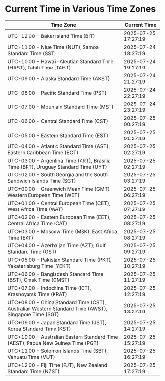 # Current Time in Various Time Zones

| Time Zone | Current Time |
|-----------|--------------|
| UTC-12:00 - Baker Island Time (BIT) | 2025-07-25 17:27:19 |
| UTC-11:00 - Niue Time (NUT), Samoa Standard Time (SST) | 2025-07-24 18:27:19 |
| UTC-10:00 - Hawaii-Aleutian Standard Time (HAST), Tahiti Time (TAHT) | 2025-07-24 19:27:19 |
| UTC-09:00 - Alaska Standard Time (AKST) | 2025-07-24 21:27:19 |
| UTC-08:00 - Pacific Standard Time (PST) | 2025-07-24 22:27:19 |
| UTC-07:00 - Mountain Standard Time (MST) | 2025-07-24 23:27:19 |
| UTC-06:00 - Central Standard Time (CST) | 2025-07-25 00:27:19 |
| UTC-05:00 - Eastern Standard Time (EST) | 2025-07-25 01:27:19 |
| UTC-04:00 - Atlantic Standard Time (AST), Eastern Caribbean Time (ECT) | 2025-07-25 02:27:19 |
| UTC-03:00 - Argentina Time (ART), Brasília Time (BRT), Uruguay Standard Time (UYT) | 2025-07-25 02:27:19 |
| UTC-02:00 - South Georgia and the South Sandwich Islands Time (SGT) | 2025-07-25 03:27:19 |
| UTC±00:00 - Greenwich Mean Time (GMT), Western European Time (WET) | 2025-07-25 06:27:19 |
| UTC+01:00 - Central European Time (CET), West Africa Time (WAT) | 2025-07-25 07:27:19 |
| UTC+02:00 - Eastern European Time (EET), Central Africa Time (CAT) | 2025-07-25 08:27:19 |
| UTC+03:00 - Moscow Time (MSK), East Africa Time (EAT) | 2025-07-25 08:27:19 |
| UTC+04:00 - Azerbaijan Time (AZT), Gulf Standard Time (GST) | 2025-07-25 09:27:19 |
| UTC+05:00 - Pakistan Standard Time (PKT), Yekaterinburg Time (YEKT) | 2025-07-25 10:27:19 |
| UTC+06:00 - Bangladesh Standard Time (BST), Omsk Time (OMST) | 2025-07-25 11:27:19 |
| UTC+07:00 - Indochina Time (ICT), Krasnoyarsk Time (KRAT) | 2025-07-25 12:27:19 |
| UTC+08:00 - China Standard Time (CST), Australian Western Standard Time (AWST), Singapore Time (SGT) | 2025-07-25 13:27:19 |
| UTC+09:00 - Japan Standard Time (JST), Korea Standard Time (KST) | 2025-07-25 14:27:19 |
| UTC+10:00 - Australian Eastern Standard Time (AEST), Papua New Guinea Time (PGT) | 2025-07-25 15:27:19 |
| UTC+11:00 - Solomon Islands Time (SBT), Vanuatu Time (VUT) | 2025-07-25 16:27:19 |
| UTC+12:00 - Fiji Time (FJT), New Zealand Standard Time (NZST) | 2025-07-25 17:27:19 |
